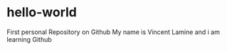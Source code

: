 # hello-world
First personal Repository on Github
My name is Vincent Lamine and i am learning Github
